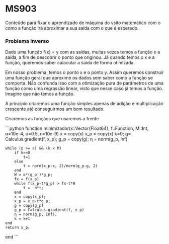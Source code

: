# MS903

Conteúdo para fixar o aprendizado de máquina do vsito matemático com o como a função irá aproximar a sua saída com o que é esperado.

### Problema inverso
Dado uma função f(x) = y com as saídas, muitas vezes temos a função e a saída, a fim de descobrir o ponto que originou. Já quando temos o x e a função, queremos saber calacular a saída de forma otimizada.

Em nosso problema, temos o ponto x e o ponto y. Assim queremos construir uma função geral que aproxime os dados sem saber como a função se comporta. 
Não confunda isso com a otimização pura de parâmetros de uma função como uma regrassão linear, visto que nesse caso já temos a função. Imagine que não temos a função.

A princípio criaremos uma função simples apenas de adição e multiplicação crescente até conseguirmos um bom resultado.


Criaremos as funçãos que usaremos a frente

´´´python
function minimizador(x::Vector{Float64}, f::Function, M::Int, α=10e-4, σ=0.5, ε=10e-9)
    x = copy(x)
    x_p = copy(x)
    k=0; g= Calculus.gradient(f, x_p);
    g_p = copy(g);
    η = norm(g_p, Inf) 

    while (η >= ε) && (k < M)
        if k==0
            t=1
        else
            t = norm(x_p-x, 2)/norm(g_p-g, 2)
        end
        W = α*(g_p')*g_p;
        fx = f(x_p)
        while f(x_p-t*g_p) > fx-t*W
            t =  σ*t;
        end
        x = copy(x_p);
        x_p = x_p-t*g_p;
        g = copy(g_p)
        g_p = Calculus.gradient(f, x_p)
        η = norm(g_p, Inf);
        k = k+1
    end
    return x_p;
end
´´´
